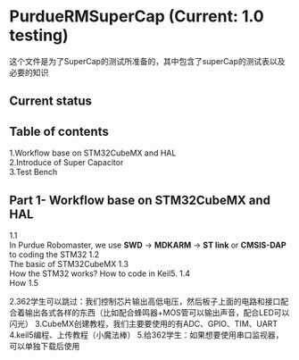 # PurdueRMSuperCap (Current: 1.0 testing)
这个文件是为了SuperCap的测试所准备的，其中包含了superCap的测试表以及必要的知识

## Current status


## Table of contents
1.Workflow base on STM32CubeMX and HAL  
2.Introduce of Super Capacitor  
3.Test Bench  

## Part 1- Workflow base on STM32CubeMX and HAL
1.1  
In Purdue Robomaster, we use **SWD** -> **MDKARM** -> **ST link** or **CMSIS-DAP** to coding the STM32
1.2  
The basic of STM32CubeMX
1.3  
How the STM32 works? How to code in Keil5.
1.4  
How 
1.5  

2.362学生可以跳过：我们控制芯片输出高低电压，然后板子上面的电路和接口配合着输出各式各样的东西（比如配合蜂鸣器+MOS管可以输出声音，配合LED可以闪光）
3.CubeMX创建教程，我们主要要使用的有ADC、GPIO、TIM、UART
4.keil5编程、上传教程（小魔法棒）
5.给362学生：如果想要使用串口监视器，可以单独下载后使用
